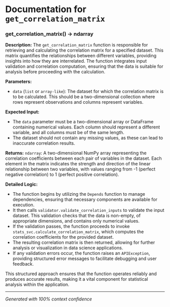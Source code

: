 # Documentation for `get_correlation_matrix`

### get_correlation_matrix() -> ndarray

**Description:**
The `get_correlation_matrix` function is responsible for retrieving and calculating the correlation matrix for a specified dataset. This matrix quantifies the relationships between different variables, providing insights into how they are interrelated. The function integrates input validation and correlation computation, ensuring that the data is suitable for analysis before proceeding with the calculation.

**Parameters:**
- `data` (`list` or `array-like`): The dataset for which the correlation matrix is to be calculated. This should be a two-dimensional collection where rows represent observations and columns represent variables.

**Expected Input:**
- The `data` parameter must be a two-dimensional array or DataFrame containing numerical values. Each column should represent a different variable, and all columns must be of the same length.
- The dataset should not contain any missing values, as these can lead to inaccurate correlation results.

**Returns:**
`ndarray`: A two-dimensional NumPy array representing the correlation coefficients between each pair of variables in the dataset. Each element in the matrix indicates the strength and direction of the linear relationship between two variables, with values ranging from -1 (perfect negative correlation) to 1 (perfect positive correlation).

**Detailed Logic:**
- The function begins by utilizing the `Depends` function to manage dependencies, ensuring that necessary components are available for execution.
- It then calls `validator.validate_correlation_inputs` to validate the input dataset. This validation checks that the data is non-empty, of appropriate dimensions, and contains only numerical values.
- If the validation passes, the function proceeds to invoke `stats_svc.calculate_correlation_matrix`, which computes the correlation coefficients for the provided dataset.
- The resulting correlation matrix is then returned, allowing for further analysis or visualization in data science applications.
- If any validation errors occur, the function raises an `APIException`, providing structured error messages to facilitate debugging and user feedback. 

This structured approach ensures that the function operates reliably and produces accurate results, making it a vital component for statistical analysis within the application.

---
*Generated with 100% context confidence*
